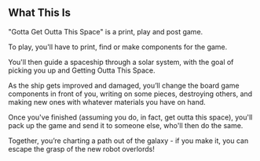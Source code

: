 ## What This Is
"Gotta Get Outta This Space" is a print, play and post game.

To play, you'll have to print, find or make components for the game.

You'll then guide a spaceship through a solar system, with the goal of picking you up and Getting Outta This Space.

As the ship gets improved and damaged, you’ll change the board game components in front of you, writing on some pieces, destroying others, and making new ones with whatever materials you have on hand.

Once you've finished (assuming you do, in fact, get outta this space), you'll pack up the game and send it to someone else, who'll then do the same.

Together, you’re charting a path out of the galaxy - if you make it, you can escape the grasp of the new robot overlords!
